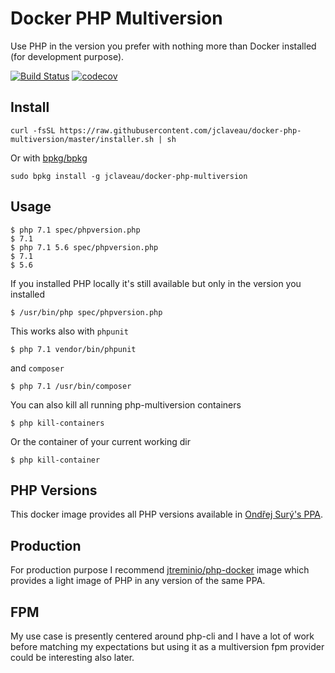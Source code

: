# Docker PHP Multiversion
Use PHP in the version you prefer with nothing more than Docker installed (for development purpose).

[![Build Status](https://travis-ci.org/jclaveau/docker-php-multiversion.png?branch=master)](https://travis-ci.org/jclaveau/docker-php-multiversion)
[![codecov](https://codecov.io/gh/jclaveau/docker-php-multiversion/branch/master/graph/badge.svg)](https://codecov.io/gh/jclaveau/docker-php-multiversion)

## Install
```
curl -fsSL https://raw.githubusercontent.com/jclaveau/docker-php-multiversion/master/installer.sh | sh
```
Or with [bpkg/bpkg](https://github.com/bpkg/bpkg#bpkg---)
```
sudo bpkg install -g jclaveau/docker-php-multiversion
```

## Usage
```shell
$ php 7.1 spec/phpversion.php
$ 7.1
$ php 7.1 5.6 spec/phpversion.php
$ 7.1
$ 5.6
```
If you installed PHP locally it's still available but only in the version you installed
```shell
$ /usr/bin/php spec/phpversion.php
```


This works also with `phpunit`
```shell
$ php 7.1 vendor/bin/phpunit
```
and `composer`
```shell
$ php 7.1 /usr/bin/composer
```

You can also kill all running php-multiversion containers
```shell
$ php kill-containers
```
Or the container of your current working dir
```shell
$ php kill-container
```

## PHP Versions
This docker image provides all PHP versions available in [Ondřej Surý's PPA](https://github.com/oerdnj/deb.sury.org).

## Production
For production purpose I recommend [jtreminio/php-docker](https://github.com/jtreminio/php-docker) image which provides a light image of PHP in any version of the same PPA.

## FPM
My use case is presently centered around php-cli and I have a lot of work before matching my expectations but using it as a multiversion fpm provider could be interesting also later.
